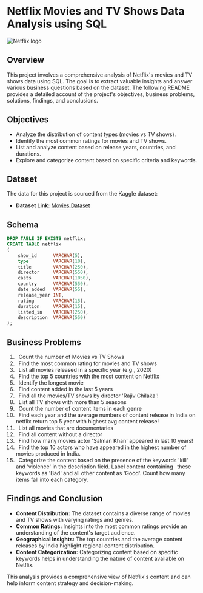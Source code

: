 # Netflix Movies and TV Shows Data Analysis using SQL

![Netflix logo](https://github.com/user-attachments/assets/b86caa86-9a9a-4c4b-952f-72adf537b336)


## Overview
This project involves a comprehensive analysis of Netflix's movies and TV shows data using SQL. The goal is to extract valuable 
insights and answer various business questions based on the dataset. The following README provides a detailed account of the project's
objectives, business problems, solutions, findings, and conclusions.


## Objectives

- Analyze the distribution of content types (movies vs TV shows).
- Identify the most common ratings for movies and TV shows.
- List and analyze content based on release years, countries, and durations.
- Explore and categorize content based on specific criteria and keywords.


## Dataset

The data for this project is sourced from the Kaggle dataset:

- **Dataset Link:** [Movies Dataset](https://www.kaggle.com/datasets/shivamb/netflix-shows?resource=download)


## Schema

```sql
DROP TABLE IF EXISTS netflix;
CREATE TABLE netflix
(
    show_id      VARCHAR(5),
    type         VARCHAR(10),
    title        VARCHAR(250),
    director     VARCHAR(550),
    casts        VARCHAR(1050),
    country      VARCHAR(550),
    date_added   VARCHAR(55),
    release_year INT,
    rating       VARCHAR(15),
    duration     VARCHAR(15),
    listed_in    VARCHAR(250),
    description  VARCHAR(550)
);
```


## Business Problems 

 01. &ensp;Count the number of Movies vs TV Shows
 02. &ensp;Find the most common rating for movies and TV shows
 03. &ensp;List all movies released in a specific year (e.g., 2020)
 04. &ensp;Find the top 5 countries with the most content on Netflix
 05. &ensp;Identify the longest movie
 06. &ensp;Find content added in the last 5 years
 07. &ensp;Find all the movies/TV shows by director 'Rajiv Chilaka'!
 08. &ensp;List all TV shows with more than 5 seasons
 09. &ensp;Count the number of content items in each genre
 10. &ensp;Find each year and the average numbers of content release in India on netflix return top 5 year with highest avg content release!
 11. &ensp;List all movies that are documentaries
 12. &ensp;Find all content without a director
 13. &ensp;Find how many movies actor 'Salman Khan' appeared in last 10 years!
 14. &ensp;Find the top 10 actors who have appeared in the highest number of movies produced in India.
 15. &ensp;Categorize the content based on the presence of the keywords 'kill' and 'violence' in the description field. Label content containing
     &ensp;these keywords as 'Bad' and all other content as 'Good'. Count how many items fall into each category.



## Findings and Conclusion

- **Content Distribution:** The dataset contains a diverse range of movies and TV shows with varying ratings and genres.
- **Common Ratings:** Insights into the most common ratings provide an understanding of the content's target audience.
- **Geographical Insights:** The top countries and the average content releases by India highlight regional content distribution.
- **Content Categorization:** Categorizing content based on specific keywords helps in understanding the nature of content available on Netflix.

This analysis provides a comprehensive view of Netflix's content and can help inform content strategy and decision-making.
